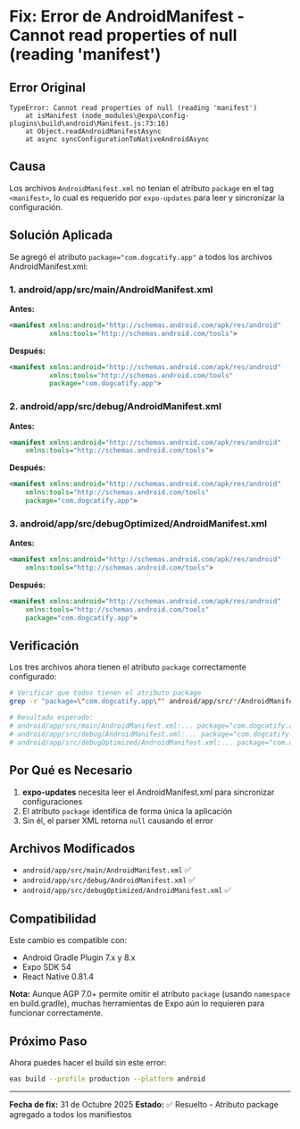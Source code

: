 # Fix: Error de AndroidManifest - Cannot read properties of null (reading 'manifest')

## Error Original

```
TypeError: Cannot read properties of null (reading 'manifest')
    at isManifest (node_modules\@expo\config-plugins\build\android\Manifest.js:73:16)
    at Object.readAndroidManifestAsync
    at async syncConfigurationToNativeAndroidAsync
```

## Causa

Los archivos `AndroidManifest.xml` no tenían el atributo `package` en el tag `<manifest>`, lo cual es requerido por `expo-updates` para leer y sincronizar la configuración.

## Solución Aplicada

Se agregó el atributo `package="com.dogcatify.app"` a todos los archivos AndroidManifest.xml:

### 1. android/app/src/main/AndroidManifest.xml

**Antes:**
```xml
<manifest xmlns:android="http://schemas.android.com/apk/res/android" 
          xmlns:tools="http://schemas.android.com/tools">
```

**Después:**
```xml
<manifest xmlns:android="http://schemas.android.com/apk/res/android" 
          xmlns:tools="http://schemas.android.com/tools" 
          package="com.dogcatify.app">
```

### 2. android/app/src/debug/AndroidManifest.xml

**Antes:**
```xml
<manifest xmlns:android="http://schemas.android.com/apk/res/android"
    xmlns:tools="http://schemas.android.com/tools">
```

**Después:**
```xml
<manifest xmlns:android="http://schemas.android.com/apk/res/android"
    xmlns:tools="http://schemas.android.com/tools"
    package="com.dogcatify.app">
```

### 3. android/app/src/debugOptimized/AndroidManifest.xml

**Antes:**
```xml
<manifest xmlns:android="http://schemas.android.com/apk/res/android"
    xmlns:tools="http://schemas.android.com/tools">
```

**Después:**
```xml
<manifest xmlns:android="http://schemas.android.com/apk/res/android"
    xmlns:tools="http://schemas.android.com/tools"
    package="com.dogcatify.app">
```

## Verificación

Los tres archivos ahora tienen el atributo `package` correctamente configurado:

```bash
# Verificar que todos tienen el atributo package
grep -r "package=\"com.dogcatify.app\"" android/app/src/*/AndroidManifest.xml

# Resultado esperado:
# android/app/src/main/AndroidManifest.xml:... package="com.dogcatify.app">
# android/app/src/debug/AndroidManifest.xml:... package="com.dogcatify.app">
# android/app/src/debugOptimized/AndroidManifest.xml:... package="com.dogcatify.app">
```

## Por Qué es Necesario

1. **expo-updates** necesita leer el AndroidManifest.xml para sincronizar configuraciones
2. El atributo `package` identifica de forma única la aplicación
3. Sin él, el parser XML retorna `null` causando el error

## Archivos Modificados

- `android/app/src/main/AndroidManifest.xml` ✅
- `android/app/src/debug/AndroidManifest.xml` ✅
- `android/app/src/debugOptimized/AndroidManifest.xml` ✅

## Compatibilidad

Este cambio es compatible con:
- Android Gradle Plugin 7.x y 8.x
- Expo SDK 54
- React Native 0.81.4

**Nota:** Aunque AGP 7.0+ permite omitir el atributo `package` (usando `namespace` en build.gradle), muchas herramientas de Expo aún lo requieren para funcionar correctamente.

## Próximo Paso

Ahora puedes hacer el build sin este error:

```bash
eas build --profile production --platform android
```

---

**Fecha de fix:** 31 de Octubre 2025
**Estado:** ✅ Resuelto - Atributo package agregado a todos los manifiestos
